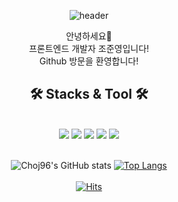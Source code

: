 <div align="center">

![header](https://capsule-render.vercel.app/api?type=waving&color=timeGradient&height=250&section=header&text=Welcome&fontSize=80)

<p>
안녕하세요👋<br/>
프론트엔드 개발자 조준영입니다!<br/>
Github 방문을 환영합니다!<br/>
</p>



<h2>🛠️ Stacks & Tool 🛠️</h2><br/>
<img src="https://img.shields.io/badge/HTML5-E34F26?style=flat-square&logo=html5&logoColor=white"/>
<img src="https://img.shields.io/badge/CSS3-1572B6?style=flat-square&logo=css3&logoColor=white"/>
<img src="https://img.shields.io/badge/JavaScript-F7DF1E?style=flat-square&logo=javascript&logoColor=white"/>
<img src="https://img.shields.io/badge/React-61DAFB?style=flat-square&logo=react&logoColor=white"/>
<img src="https://img.shields.io/badge/TypeScript-3178C6?style=flat-square&logo=TypeScript&logoColor=white"/>
<br/>
<br/>
 
 

![Choj96's GitHub stats](https://github-readme-stats.vercel.app/api?username=choj96&theme=dark&show_icons=true)
 [![Top Langs](https://github-readme-stats.vercel.app/api/top-langs/?username=choj96&theme=dark&show&layout=compact)](https://github.com/anuraghazra/github-readme-stats)
<br/>
<br/>
 [![Hits](https://hits.seeyoufarm.com/api/count/incr/badge.svg?url=https%3A%2F%2Fgithub.com%2Fchoj96%2Fhit-counter&count_bg=%23DFDFDF&title_bg=%23144F40&icon=react.svg&icon_color=%2300CCFF&title=hits&edge_flat=false)](https://hits.seeyoufarm.com)
 

</div>
